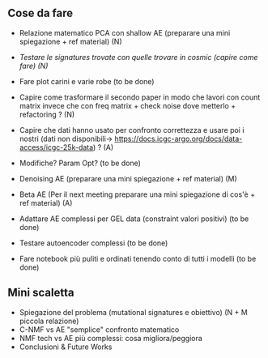 ## Cose da fare
 
 - Relazione matematico PCA con shallow AE (preparare una mini spiegazione + ref material) (N)
 - *Testare le signatures trovate con quelle trovare in cosmic (capire come fare) (N)*

 - Fare plot carini e varie robe  (to be done)
 - Capire come trasformare il secondo paper in modo che lavori con count matrix invece che con freq matrix + check noise dove metterlo + refactoring ? (N)
 - Capire che dati hanno usato per confronto correttezza e usare poi i nostri (dati non disponibili-> https://docs.icgc-argo.org/docs/data-access/icgc-25k-data) ? (A)
 - Modifiche? Param Opt? (to be done)

 - Denoising AE (preparare una mini spiegazione + ref material) (M)
 - Beta AE (Per il  next meeting preparare una mini spiegazione di cos'è + ref material) (A)

 - Adattare AE complessi per GEL data (constraint valori positivi) (to be done)
 - Testare autoencoder complessi (to be done)
 - Fare notebook più puliti e ordinati tenendo conto di tutti i modelli (to be done)



## Mini scaletta
 - Spiegazione del problema (mutational signatures e obiettivo) (N + M piccola relazione)
 - C-NMF vs AE "semplice" confronto matematico
 - NMF tech vs AE più complessi: cosa migliora/peggiora
 - Conclusioni & Future Works